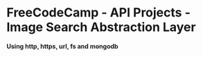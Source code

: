 # FreeCodeCamp - API Projects - Image Search Abstraction Layer
**Using http, https, url, fs and mongodb**